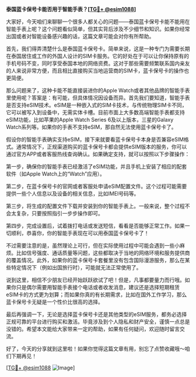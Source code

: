 **泰国蓝卡保号卡能否用于智能手表？[[TG💪+ @esim1088](https://t.me/s/esim1088)]**

大家好，今天咱们来聊聊一个很多人都关心的问题——泰国蓝卡保号卡能不能用在智能手表上呢？这个问题看似简单，但其实背后涉及不少细节和知识。如果你经常出国或者对智能设备感兴趣的话，这篇文章可能会对你有所帮助。

首先，我们得弄清楚什么是泰国蓝卡保号卡。简单来说，这是一种专门为需要长期在泰国居住或工作的外国人设计的SIM卡服务。它的好处在于可以让你保持原有的手机号码不变，同时享受泰国本地的网络资费。这对于那些需要频繁联系国内亲友的人来说非常方便，而且相比直接购买当地运营商的SIM卡，蓝卡保号卡的操作也更简便。

那么问题来了，这种卡能不能直接装进你的Apple Watch或者其他品牌的智能手表里使用呢？答案是：有可能，但具体情况因设备而异。首先我们要知道，智能手表是否支持eSIM技术。eSIM是一种嵌入式的SIM卡技术，与传统物理SIM卡不同，它可以被写入到设备中，无需实体卡槽。目前市面上大多数高端智能手表都支持eSIM功能，比如苹果的Apple Watch Series 6及以上版本，三星的Galaxy Watch系列等。如果你的手表不支持eSIM，那自然无法使用蓝卡保号卡了。

假设你的智能手表确实支持eSIM，接下来就要看蓝卡保号卡本身是否兼容eSIM格式。通常情况下，正规渠道购买的蓝卡保号卡都会提供eSIM版本的服务，你可以通过官方APP或者客服热线查询确认。如果确定支持，就可以按照以下步骤操作：

第一步，确保你的智能手表已经激活了eSIM功能，并且手机上安装了相应的配套软件（如Apple Watch上的“Watch”应用）。

第二步，在蓝卡保号卡的官网或者客服处申请eSIM配置文件。这个过程可能需要提供一些个人信息以及设备的相关信息，比如IMEI号码等。

第三步，将生成的配置文件下载并安装到你的智能手表上。一般来说，整个过程不会太复杂，只要按照指引一步步操作即可。

第四步，完成设置后，试着拨打电话或发送短信，看看是否能够正常工作。如果一切顺利，恭喜你，你的智能手表现在可以用泰国蓝卡保号卡了！

不过需要注意的是，虽然理论上可行，但在实际使用过程中可能会遇到一些小麻烦。比如信号强度、通话质量等问题，这些都取决于当地的网络环境和服务提供商的覆盖情况。此外，如果你的蓝卡保号卡套餐里没有包含国际漫游服务，那么在某些特定情况下（例如出国旅行时），可能就无法正常使用了。

说到这里，相信不少朋友已经开始跃跃欲试了吧！但是，凡事都要量力而行哦。如果你只是偶尔需要用智能手表接个电话或者收发消息，建议还是选择短期租赁eSIM卡的方式更为划算；而如果你真的有长期需求，比如在国外工作学习，那么蓝卡保号卡无疑是一个性价比很高的选择。

最后再强调一下，无论是选择蓝卡保号卡还是其他类型的eSIM服务，都务必选择正规可靠的平台进行购买和激活。毕竟涉及到个人隐私和财产安全，谨慎一点总是没错的。希望本文能给大家带来一定的帮助，如果有任何疑问，欢迎随时留言交流。

好了，今天的分享就到这里啦！如果你觉得这篇文章有用，别忘了点赞收藏哦～咱们下期再见！

[[TG💪+ @esim1088](https://t.me/s/esim1088) ![Image](https://i.postimg.cc/4NQfJmqS/Snipaste-2025-05-13-00-14-12.png)]
